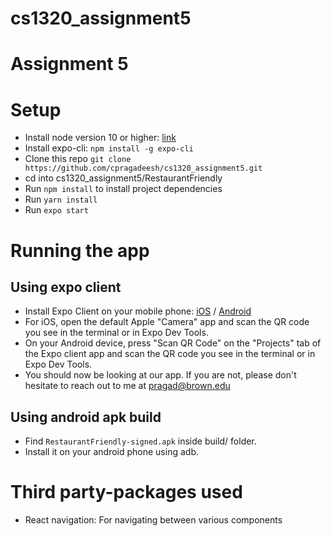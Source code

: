 # cs1320_assignment5
# Assignment 5

# Setup
- Install node version 10 or higher: [link](https://nodejs.org/en/download/) 
- Install expo-cli: `npm install -g expo-cli`
- Clone this repo `git clone https://github.com/cpragadeesh/cs1320_assignment5.git`
- cd into cs1320_assignment5/RestaurantFriendly
- Run `npm install` to install project dependencies
- Run `yarn install`
- Run `expo start`

# Running the app
## Using expo client
- Install Expo Client on your mobile phone: [iOS](https://apps.apple.com/us/app/expo-client/id982107779) / [Android](https://play.google.com/store/apps/details?id=host.exp.exponent&hl=en_US)
- For iOS, open the default Apple "Camera" app and scan the QR code you see in the terminal or in Expo Dev Tools.
- On your Android device, press "Scan QR Code" on the "Projects" tab of the Expo client app and scan the QR code you see in the terminal or in Expo Dev Tools.
- You should now be looking at our app. If you are not, please don't hesitate to reach out to me at pragad@brown.edu

## Using android apk build
- Find `RestaurantFriendly-signed.apk` inside build/ folder.
- Install it on your android phone using adb.

# Third party-packages used
- React navigation: For navigating between various components

